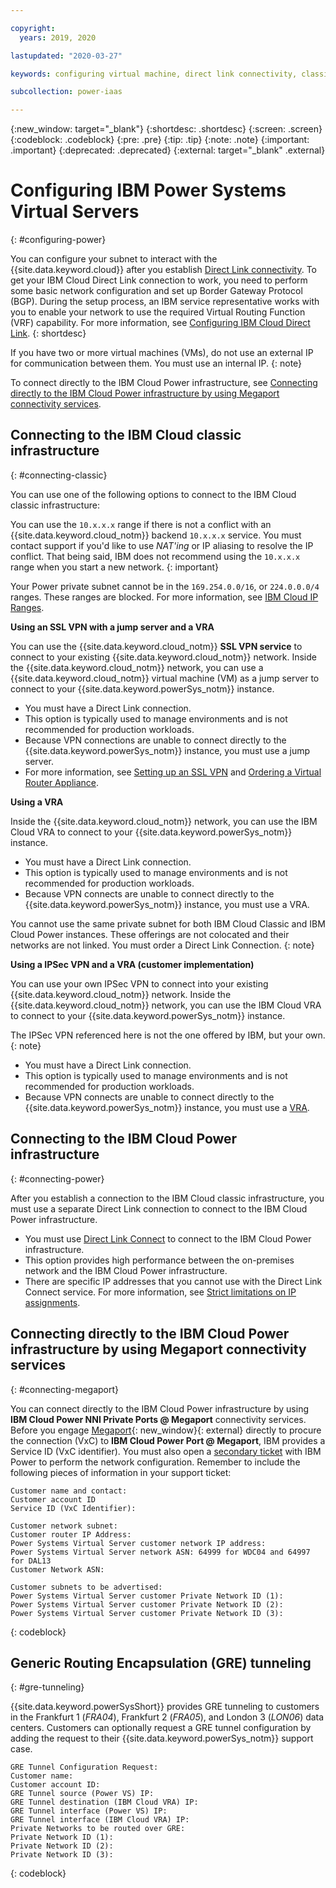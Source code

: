 ```yaml
---

copyright:
  years: 2019, 2020

lastupdated: "2020-03-27"

keywords: configuring virtual machine, direct link connectivity, classic infrastructure, power infrastructure, network, Megaport, VxC, GRE tunneling

subcollection: power-iaas

---
```


{:new_window: target="_blank"}
{:shortdesc: .shortdesc}
{:screen: .screen}
{:codeblock: .codeblock}
{:pre: .pre}
{:tip: .tip}
{:note: .note}
{:important: .important}
{:deprecated: .deprecated}
{:external: target="_blank" .external}

# Configuring IBM Power Systems Virtual Servers
{: #configuring-power}

You can configure your subnet to interact with the {{site.data.keyword.cloud}} after you establish [Direct Link connectivity](/docs/power-iaas?topic=power-iaas-ordering-direct-link-connect). To get your IBM Cloud Direct Link connection to work, you need to perform some basic network configuration and set up Border Gateway Protocol (BGP). During the setup process, an IBM service representative works with you to enable your network to use the required Virtual Routing Function (VRF) capability. For more information, see [Configuring IBM Cloud Direct Link](/docs/direct-link?topic=direct-link-configure-ibm-cloud-direct-link).
{: shortdesc}

If you have two or more virtual machines (VMs), do not use an external IP for communication between them. You must use an internal IP.
{: note}

To connect directly to the IBM Cloud Power infrastructure, see [Connecting directly to the IBM Cloud Power infrastructure by using Megaport connectivity services](#connecting-megaport).

## Connecting to the IBM Cloud classic infrastructure
{: #connecting-classic}

You can use one of the following options to connect to the IBM Cloud classic infrastructure:

  You can use the `10.x.x.x` range if there is not a conflict with an {{site.data.keyword.cloud_notm}} backend `10.x.x.x` service. You must contact support if you'd like to use *NAT'ing* or IP aliasing to resolve the IP conflict. That being said, IBM does not recommend using the `10.x.x.x` range when you start a new network.
  {: important}

Your Power private subnet cannot be in the `169.254.0.0/16`, or `224.0.0.0/4` ranges. These ranges are blocked. For more information, see [IBM Cloud IP Ranges](/docs/security-groups?topic=hardware-firewall-dedicated-ibm-cloud-ip-ranges).

**Using an SSL VPN with a jump server and a VRA**

You can use the {{site.data.keyword.cloud_notm}} **SSL VPN service** to connect to your existing {{site.data.keyword.cloud_notm}} network. Inside the {{site.data.keyword.cloud_notm}} network, you can use a {{site.data.keyword.cloud_notm}} virtual machine (VM) as a jump server to connect to your {{site.data.keyword.powerSys_notm}} instance.

* You must have a Direct Link connection.
* This option is typically used to manage environments and is not recommended for production workloads.
* Because VPN connections are unable to connect directly to the {{site.data.keyword.powerSys_notm}} instance, you must use a jump server.
* For more information, see [Setting up an SSL VPN](/docs/iaas-vpn?topic=iaas-vpn-setup-ssl-vpn-connections) and [Ordering a Virtual Router Appliance](/docs/virtual-router-appliance?topic=virtual-router-appliance-getting-started#order-vra).

**Using a VRA**

Inside the {{site.data.keyword.cloud_notm}} network, you can use the IBM Cloud VRA to connect to your {{site.data.keyword.powerSys_notm}} instance.

* You must have a Direct Link connection.
* This option is typically used to manage environments and is not recommended for production workloads.
* Because VPN connects are unable to connect directly to the {{site.data.keyword.powerSys_notm}} instance, you must use a VRA.

You cannot use the same private subnet for both IBM Cloud Classic and IBM Cloud Power instances. These offerings are not colocated and their networks are not linked. You must order a Direct Link Connection.
{: note}

**Using a IPSec VPN and a VRA (customer implementation)**

You can use your own IPSec VPN to connect into your existing {{site.data.keyword.cloud_notm}} network. Inside the {{site.data.keyword.cloud_notm}} network, you can use the IBM Cloud VRA to connect to your {{site.data.keyword.powerSys_notm}} instance.

The IPSec VPN referenced here is not the one offered by IBM, but your own.
{: note}

* You must have a Direct Link connection.
* This option is typically used to manage environments and is not recommended for production workloads.
* Because VPN connects are unable to connect directly to the {{site.data.keyword.powerSys_notm}} instance, you must use a [VRA](/docs/virtual-router-appliance?topic=virtual-router-appliance-getting-started#order-vra).

## Connecting to the IBM Cloud Power infrastructure
{: #connecting-power}

After you establish a connection to the IBM Cloud classic infrastructure, you must use a separate Direct Link connection to connect to the IBM Cloud Power infrastructure.

* You must use [Direct Link Connect](/docs/direct-link?topic=direct-link-about-ibm-cloud-direct-link#direct-link-connect-solution) to connect to the IBM Cloud Power infrastructure.
* This option provides high performance between the on-premises network and the IBM Cloud Power infrastructure.
* There are specific IP addresses that you cannot use with the Direct Link Connect service. For more information, see [Strict limitations on IP assignments](/docs/direct-link?topic=direct-link-configure-ibm-cloud-direct-link#strict-limitations-on-ip-assignments).

## Connecting directly to the IBM Cloud Power infrastructure by using Megaport connectivity services
{: #connecting-megaport}

You can connect directly to the IBM Cloud Power infrastructure by using **IBM Cloud Power NNI Private Ports @ Megaport** connectivity services. Before you engage [Megaport](https://portal.megaport.com){: new_window}{: external} directly to procure the connection (VxC) to **IBM Cloud Power Port @ Megaport**, IBM provides a Service ID (VxC identifier). You must also open a [secondary ticket](/docs/power-iaas?topic=power-iaas-getting-help-and-support) with IBM Power to perform the network configuration. Remember to include the following pieces of information in your support ticket:

```
Customer name and contact:
Customer account ID
Service ID (VxC Identifier):

Customer network subnet:
Customer router IP Address:
Power Systems Virtual Server customer network IP address:
Power Systems Virtual Server network ASN: 64999 for WDC04 and 64997 for DAL13
Customer Network ASN:

Customer subnets to be advertised:
Power Systems Virtual Server customer Private Network ID (1):
Power Systems Virtual Server customer Private Network ID (2):
Power Systems Virtual Server customer Private Network ID (3):
```
{: codeblock}

## Generic Routing Encapsulation (GRE) tunneling
{: #gre-tunneling}

{{site.data.keyword.powerSysShort}} provides GRE tunneling to customers in the Frankfurt 1 (*FRA04*), Frankfurt 2 (*FRA05*), and London 3 (*LON06*) data centers. Customers can optionally request a GRE tunnel configuration by adding the request to their {{site.data.keyword.powerSys_notm}} support case.

```
GRE Tunnel Configuration Request:
Customer name:
Customer account ID:
GRE Tunnel source (Power VS) IP:
GRE Tunnel destination (IBM Cloud VRA) IP:
GRE Tunnel interface (Power VS) IP:
GRE Tunnel interface (IBM Cloud VRA) IP:
Private Networks to be routed over GRE:
Private Network ID (1):
Private Network ID (2):
Private Network ID (3):
```
{: codeblock}

<!-- ### Using IBM Direct Link Connect via Megaport to connect to the IBM Cloud Power environment
{: creating-connect-vxc}

You can connect to the IBM Cloud Classic and Power infrastructures by using **Direct Link Connect** by using Megaport. To begin, complete the steps in [Direct Link Connect for Power Systems Virtual Servers](/docs/power-iaas?topic=power-iaas-ordering-direct-link-connect). After you read the *Master Service Agreement* and create your Direct Link, copy the IBM Cloud ticket number.

When connecting to the IBM Cloud Power infrastructure by using a Direct Link by using Megaport, the Virtual Cross Connect (VXC) forms the layer 2 component of the connection. Layer 3 BGP connectivity is established directly between the customer and IBM Cloud.

The benefit to creating IBM Direct Link by using Megaport:

* Reduced latency, increased availability
* Reduce data egress cost
* Secure connectivity

### Deploying a VXC
{: deploying-vxc}

For more information, see [IBM Cloud Direct Link Connect](https://knowledgebase.megaport.com/cloud-connectivity/ibm-cloud-direct-link-connect/){: new_window}{: external}.

1. Open the [Megaport Portal](https://portal.megaport.com){: new_window}{: external}.

2. Create an IBM Direct Link Connect Virtual Cross Connect (VXC). Provision a VXC in the Portal to your chosen IBM Direct Link Connect peering location. To create an IBM Direct Link VXC in the Portal, click **+Connection** on the Megaport to which you want to attach your VXC.

3. Next, select the **Cloud** tile.

4. Type **IBM** into the **Select Provider** search box and select the IBM Direct Link location where the peer will be set up with IBM Cloud. This matches the peer location selected in the IBM Cloud console. Click **Next**.

    1. Paste the IBM Cloud ticket number in the **Name your connection** field.
    2. *(Optional)* Note an **Invoice Reference** internal to your records.
    3. Choose a **Rate Limit** speed in 1 Mbps increments up to the Megaport rate size. In most cases, customers choose to match the port speed created in the IBM Cloud console.
    4. The VLAN for this connection that you will receive via the Megaport. This must be a unique VLAN ID on this port. You can also click the toggle to **untag** this VXC. This removes the VLAN tagging for this connection but limits the port to only one VXC.

5. Click **Next** and add the VXC. You can then proceed through the checkout process. IBM will verify the IBM Cloud Ticket number and send you a */30* or */31* Private IP to provision for BGP.

6. See [Configure IBM Cloud Direct Link](https://cloud.ibm.com/docs/direct-link?topic=direct-link-configure-ibm-cloud-direct-link#configure-ibm-cloud-direct-link) to complete your private connection to your IBM Cloud environment. -->
